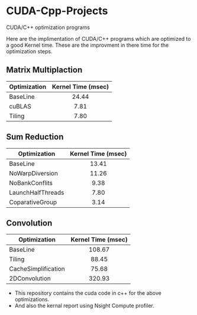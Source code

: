# CUDA-Cpp-Projects
CUDA/C++ optimization programs 

Here are the implimentation of CUDA/C++ programs which are optimized to a good Kernel time.
These are the improvment in there time for the optimization steps.

## Matrix Multiplaction 

| Optimization | Kernel Time (msec)        |
| -------------|:-------------------------:|
| BaseLine     |         24.44             |            
| cuBLAS       |         7.81              |            
| Tiling       |         7.80              |            
       

## Sum Reduction

| Optimization        | Kernel Time (msec)        |
| --------------------|:-------------------------:|
| BaseLine            |         13.41             |  
| NoWarpDiversion     |         11.26             |            
| NoBankConflits      |         9.38              |     
| LaunchHalfThreads   |         7.80              |
| CoparativeGroup     |         3.14              | 


## Convolution

| Optimization | Kernel Time (msec)        |
| -------------|:-------------------------:|
| BaseLine     |         108.67            |            
| Tiling       |          88.45            |            
| CacheSimplification |   75.68            |            
| 2DConvolution |        320.93            |

* This repository contains the cuda code in c++ for  the above optimizations. 
* And also the kernal report using Nsight Compute profiler.
